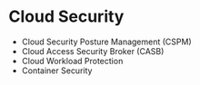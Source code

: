 # Cloud Security

- Cloud Security Posture Management (CSPM)
- Cloud Access Security Broker (CASB)
- Cloud Workload Protection
- Container Security